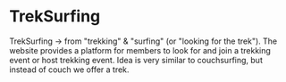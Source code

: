 # TrekSurfing
TrekSurfing -> from "trekking" &amp; "surfing" (or "looking for the trek"). The website provides a platform for members to look for and join a trekking event or host trekking event. Idea is very similar to couchsurfing, but instead of couch we offer a trek.
